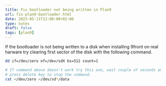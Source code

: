 ```yaml
---
title: Fix bootloader not being written in Plan9
url: fix-plan9-bootloader.html
date: 2023-05-11T12:00:00+02:00
type: notes
draft: false
tags: [plan9]
---
```


If the bootloader is not being written to a disk when installing 9front on real
harware try clearing first sector of the disk with the following command.

```sh
dd if=/dev/zero of=/dev/sdX bs=512 count=1

# If command above doesn't work try this one, wait couple of seconds and
# press delete key to stop the command.
cat </dev/zero >/dev/sd*/data
```


